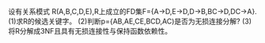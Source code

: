 设有关系模式 R(A,B,C,D,E),R上成立的FD集F={A→D,E→D,D→B,BC→D,DC→A}.
(1)求R的候选关键字。
(2)判断p={AB,AE,CE,BCD,AC)是否为无损连接分解?
(3)将R分解成3NF且具有无损连接性与保持函数依赖性。